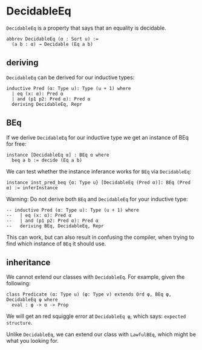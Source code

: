 # DecidableEq

`DecidableEq` is a property that says that an equality is decidable.

```lean
abbrev DecidableEq (α : Sort u) :=
  (a b : α) → Decidable (Eq a b)
```

## deriving

`DecidableEq` can be derived for our inductive types:

```lean
inductive Pred (α: Type u): Type (u + 1) where
  | eq (x: α): Pred α
  | and (p1 p2: Pred α): Pred α
  deriving DecidableEq, Repr
```

## BEq

If we derive `DecidableEq` for our inductive type we get an instance of BEq for free:

```lean
instance [DecidableEq α] : BEq α where
  beq a b := decide (Eq a b)
```

We can test whether the instance inferance works for `BEq` via `DecidableEq`:

```lean
instance inst_pred_beq {α: Type u} [DecidableEq (Pred α)]: BEq (Pred α) := inferInstance
```

Warning: Do not derive both `BEq` and `DecidableEq` for your inductive type:

```lean
-- inductive Pred (α: Type u): Type (u + 1) where
--   | eq (x: α): Pred α
--   | and (p1 p2: Pred α): Pred α
--   deriving BEq, DecidableEq, Repr
```

This can work, but can also result in confusing the compiler, when trying to find which instance of `BEq` it should use.

## inheritance

We cannot extend our classes with `DecidableEq`.
For example, given the following:

```lean
class Predicate (α: Type u) (φ: Type v) extends Ord φ, BEq φ, DecidableEq φ where
  eval : φ -> α -> Prop
```

We will get an red squiggle error at `DecidableEq φ`, which says: `expected structure`.

Unlike `DecidableEq`, we can extend our class with `LawfulBEq`, which might be what you looking for.
